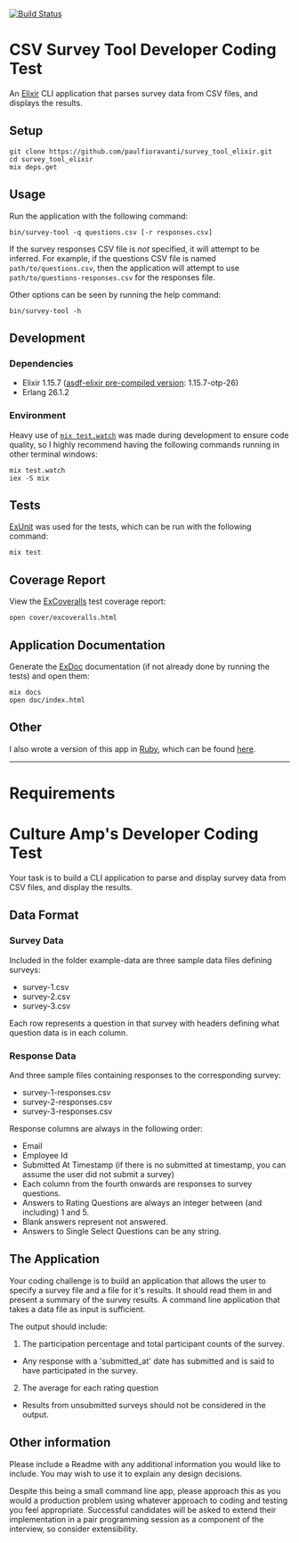[![Build Status][Build Status image]][Build Status url]

# CSV Survey Tool Developer Coding Test

An [Elixir][] CLI application that parses survey data from CSV files, and
displays the results.

## Setup

```console
git clone https://github.com/paulfioravanti/survey_tool_elixir.git
cd survey_tool_elixir
mix deps.get
```

## Usage

Run the application with the following command:

```console
bin/survey-tool -q questions.csv [-r responses.csv]
```

If the survey responses CSV file is _not_ specified, it will attempt to be
inferred.  For example, if the questions CSV file is named
`path/to/questions.csv`, then the application will attempt to use
`path/to/questions-responses.csv` for the responses file.

Other options can be seen by running the help command:

```console
bin/survey-tool -h
```

## Development

### Dependencies

- Elixir 1.15.7 ([asdf-elixir pre-compiled version][]: 1.15.7-otp-26)
- Erlang 26.1.2

### Environment

Heavy use of [`mix test.watch`][] was made during development to ensure code
quality, so I highly recommend having the following commands running in other
terminal windows:

```console
mix test.watch
iex -S mix
```

## Tests

[ExUnit][] was used for the tests, which can be run with the following command:

```console
mix test
```

## Coverage Report

View the [ExCoveralls][] test coverage report:

```console
open cover/excoveralls.html
```

## Application Documentation

Generate the [ExDoc][] documentation (if not already done by running the tests)
and open them:

```console
mix docs
open doc/index.html
```

## Other

I also wrote a version of this app in [Ruby][], which can be found
[here][survey-tool-ruby].

[asdf-elixir pre-compiled version]: https://github.com/asdf-vm/asdf-elixir#elixir-precompiled-versions
[Elixir]: https://github.com/elixir-lang/elixir
[ExCoveralls]: https://github.com/parroty/excoveralls
[ExDoc]: https://github.com/elixir-lang/ex_doc
[ExUnit]: https://hexdocs.pm/ex_unit/ExUnit.html
[`mix test.watch`]: https://github.com/lpil/mix-test.watch
[Ruby]: https://github.com/ruby/ruby
[survey-tool-ruby]: https://github.com/paulfioravanti/survey_tool_ruby
[Build Status image]: https://github.com/paulfioravanti/survey_tool_elixir/actions/workflows/ci.yml/badge.svg
[Build Status url]: https://github.com/paulfioravanti/survey_tool_elixir/actions/workflows/ci.yml

---

# Requirements

# Culture Amp's Developer Coding Test

Your task is to build a CLI application to parse and display survey data from CSV files, and display the results.

## Data Format

### Survey Data
Included in the folder example-data are three sample data files defining surveys:
* survey-1.csv
* survey-2.csv
* survey-3.csv

Each row represents a question in that survey with headers defining what question data is in each column.

### Response Data
And three sample files containing responses to the corresponding survey:
* survey-1-responses.csv
* survey-2-responses.csv
* survey-3-responses.csv

Response columns are always in the following order:
* Email
* Employee Id
* Submitted At Timestamp (if there is no submitted at timestamp, you can assume the user did not submit a survey)
* Each column from the fourth onwards are responses to survey questions.
* Answers to Rating Questions are always an integer between (and including) 1 and 5.
* Blank answers represent not answered.
* Answers to Single Select Questions can be any string.

## The Application

Your coding challenge is to build an application that allows the user to specify a survey file and a file for it's results. It should read them in and present a summary of the survey results. A command line application that takes a data file as input is sufficient.

The output should include:

1. The participation percentage and total participant counts of the survey.
- Any response with a 'submitted_at' date has submitted and is said to have participated in the survey.
2. The average for each rating question
- Results from unsubmitted surveys should not be considered in the output.

## Other information

Please include a Readme with any additional information you would like to include. You may wish to use it to explain any design decisions.

Despite this being a small command line app, please approach this as you would a production problem using whatever approach to coding and testing you feel appropriate. Successful candidates will be asked to extend their implementation in a pair programming session as a component of the interview, so consider extensibility.
